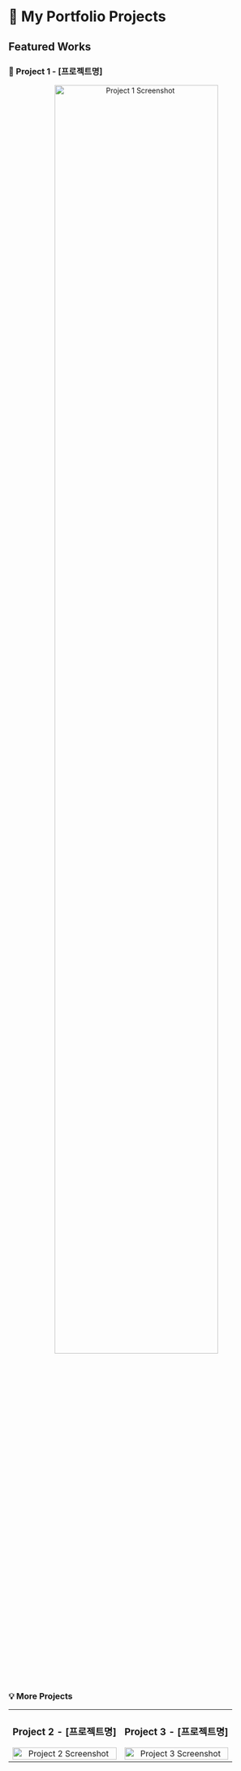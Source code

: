 # 🎨 My Portfolio Projects

## Featured Works

### 🌟 Project 1 - [프로젝트명]
<div align="center">
  <a href="https://your-project1-url.com">
    <img src="https://via.placeholder.com/800x400" alt="Project 1 Screenshot" width="80%">
  </a>
</div>

<br>

### 💡 More Projects

<table>
  <tr>
    <td width="50%">
      <h3 align="center">Project 2 - [프로젝트명]</h3>
      <div align="center">
        <a href="https://your-project2-url.com">
          <img src="https://via.placeholder.com/400x300" alt="Project 2 Screenshot" width="100%">
        </a>
      </div>
    </td>
    <td width="50%">
      <h3 align="center">Project 3 - [프로젝트명]</h3>
      <div align="center">
        <a href="https://your-project3-url.com">
          <img src="https://via.placeholder.com/400x300" alt="Project 3 Screenshot" width="100%">
        </a>
      </div>
    </td>
  </tr>
</table>
